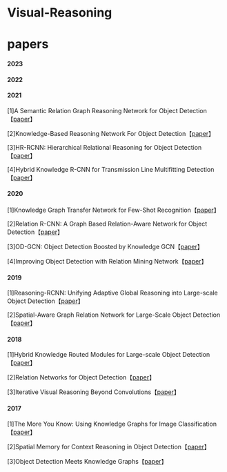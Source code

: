 # Visual-Reasoning

# papers

#### 2023

#### 2022

#### 2021

[1]A Semantic Relation Graph Reasoning Network for Object Detection【[paper](https://ieeexplore.ieee.org/document/9455627)】

[2]Knowledge-Based Reasoning Network For Object Detection【[paper](https://ieeexplore.ieee.org/document/9506228)】

[3]HR-RCNN: Hierarchical Relational Reasoning for Object Detection【[paper](https://arxiv.org/abs/2110.13892)】

[4]Hybrid Knowledge R-CNN for Transmission Line Multifitting Detection【[paper](https://ieeexplore.ieee.org/document/9481328)】

#### 2020

[1]Knowledge Graph Transfer Network for Few-Shot Recognition【[paper](https://arxiv.org/abs/1911.09579v2)】

[2]Relation R-CNN: A Graph Based Relation-Aware Network for Object Detection【[paper](https://ieeexplore.ieee.org/abstract/document/9201410)】

[3]OD-GCN: Object Detection Boosted by Knowledge GCN【[paper](https://ieeexplore.ieee.org/document/9105952)】

[4]Improving Object Detection with Relation Mining Network【[paper](https://ieeexplore.ieee.org/document/9338339)】

#### 2019

[1]Reasoning-RCNN: Unifying Adaptive Global Reasoning into Large-scale Object Detection【[paper](https://ieeexplore.ieee.org/document/8953842)】

[2]Spatial-Aware Graph Relation Network for Large-Scale Object Detection【[paper](https://ieeexplore.ieee.org/document/8954369)】

#### 2018

[1]Hybrid Knowledge Routed Modules for Large-scale Object Detection【[paper](https://arxiv.org/abs/1810.12681)】

[2]Relation Networks for Object Detection【[paper](https://ieeexplore.ieee.org/document/8578476)】

[3]Iterative Visual Reasoning Beyond Convolutions【[paper](https://ieeexplore.ieee.org/document/8578854)】

#### 2017

[1]The More You Know: Using Knowledge Graphs for Image Classification【[paper](https://arxiv.org/abs/1810.12681)】

[2]Spatial Memory for Context Reasoning in Object Detection【[paper](https://ieeexplore.ieee.org/document/8578476)】

[3]Object Detection Meets Knowledge Graphs【[paper](https://www.ijcai.org/proceedings/2017/230)】
